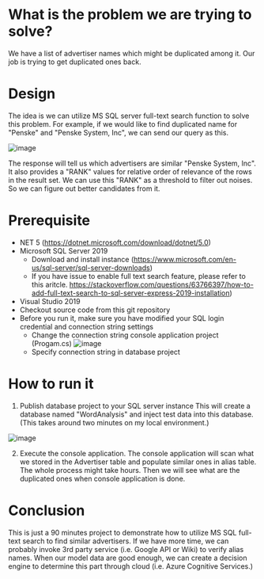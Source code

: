 # What is the problem we are trying to solve?
We have a list of advertiser names which might be duplicated among it. Our job is trying to get duplicated ones back.

# Design
The idea is we can utilize MS SQL server full-text search function to solve this problem. 
For example, if we would like to find duplicated name for "Penske" and "Penske System, Inc", we can send our query as this.

![image](https://user-images.githubusercontent.com/17281511/117516809-040a6780-af4f-11eb-9710-41150d214e63.png)

The response will tell us which advertisers are similar "Penske System, Inc". 
It also provides a "RANK" values for relative order of relevance of the rows in the result set.
We can use this "RANK" as a threshold to filter out noises. So we can figure out better candidates from it.

# Prerequisite
- NET 5 (https://dotnet.microsoft.com/download/dotnet/5.0)
- Microsoft SQL Server 2019
  - Download and install instance (https://www.microsoft.com/en-us/sql-server/sql-server-downloads)
  - If you have issue to enable full text search feature, please refer to this aritcle. https://stackoverflow.com/questions/63766397/how-to-add-full-text-search-to-sql-server-express-2019-installation)
- Visual Studio 2019
- Checkout source code from this git repository
- Before you run it, make sure you have modified your SQL login credential and connection string settings
  - Change the connection string console application project (Progam.cs)
  ![image](https://user-images.githubusercontent.com/17281511/117517544-28674380-af51-11eb-8d61-3100d24868d3.png)
  - Specify connection string in database project


# How to run it
1. Publish database project to your SQL server instance
This will create a database named "WordAnalysis" and inject test data into this database. (This takes around two minutes on my local environment.)

![image](https://user-images.githubusercontent.com/17281511/117517283-6adc5080-af50-11eb-8839-803cf9dac2b0.png)

2. Execute the console application.
The console application will scan what we stored in the Advertiser table and populate similar ones in alias table.
The whole process might take hours. Then we will see what are the duplicated ones when console application is done.


# Conclusion
This is just a 90 minutes project to demonstrate how to utilize MS SQL full-text search to find similar advertisers.
If we have more time, we can probably invoke 3rd party service (i.e. Google API or Wiki) to verify alias names.
When our model data are good enough, we can create a decision engine to determine this part through cloud (i.e. Azure Cognitive Services.)


